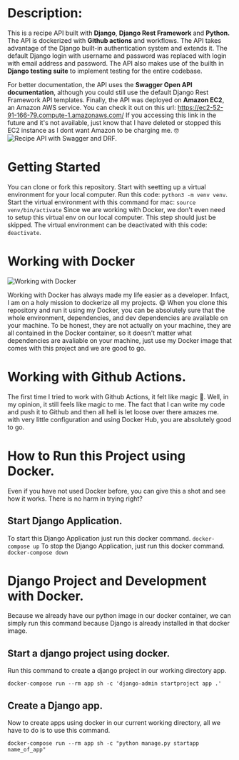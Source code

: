 # Description:
This is a recipe API built with **Django**, **Django Rest Framework** and **Python.** The API is dockerized with **Github actions** and workflows. 
The API takes advantage of the Django built-in authentication system and extends it. The default Django login with username and password was replaced with login with email address and password. The API also makes use of the builth in **Django testing suite** to implement testing for the entire codebase. 

For better documentation, the API uses the **Swagger Open API documentation**, although you could still use the default Django Rest Framework API templates. Finally, the API was deployed on **Amazon EC2**, an Amazon AWS service. You can check it out on this url: https://ec2-52-91-166-79.compute-1.amazonaws.com/ If you accessing this link in the future and it's not available, just know that I have deleted or stopped this EC2 instance as I dont want Amazon to be charging me. 🤓
![Recipe API with Swagger and DRF.](https://www.dailywire.ng/wp-content/uploads/2022/11/Recipe-Api-with-User-Authentication.png)

# Getting Started
You can clone or fork this repository. Start with seetting up a virtual environment for your local computer.
Run this code: `python3 -m venv venv`. Start the virtual environment with this command for mac: `source venv/bin/activate`
Since we are working with Docker, we don't even need to setup this virtual env on our local computer. This step should just be skipped. The virtual environment can be deactivated with this code: `deactivate`.

# Working with Docker
![Working with Docker](https://www.memesmonkey.com/images/memesmonkey/ef/ef4435225f1aca10632d610ce506df08.jpeg)

Working with Docker has always made my life easier as a developer. Infact, I am on a holy mission to dockerize all my projects. 😄
When you clone this repository and run it using my Docker, you can be absolutely sure that the whole environment, dependencies, and dev dependencies are available on your machine. To be honest, they are not actually on your machine, they are all contained in the Docker container, so it doesn't matter what dependencies are avaliable on your machine, just use my Docker image that comes with this project and we are good to go.

# Working with Github Actions.
The first time I tried to work with Github Actions, it felt like magic 🥹. Well, in my opinion, it still feels like magic to me. The fact that I can write my code and push it to Github and then all hell is let loose over there amazes me. with very little configuration and using Docker Hub, you are absolutely good to go.

# How to Run this Project using Docker.
Even if you have not used Docker before, you can give this a shot and see how it works. There is no harm in trying right?

## Start Django Application.
To start this Django Application just run this docker command. `docker-compose up`
To stop the Django Application, just run this docker command. `docker-compose down`

# Django Project and Development with Docker.
Because we already have our python image in our docker container, we can simply run this command because Django is already installed in that docker image.

## Start a django project using docker.
Run this command to create a django project in our working directory app.

`docker-compose run --rm app sh -c 'django-admin startproject app .'`


## Create a Django app.
 Now to create apps using docker in our current working directory, all we have to do is to use this command.

`docker-compose run --rm app sh -c "python manage.py startapp name_of_app"`
